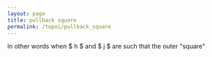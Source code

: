 ```yaml
---
layout: page
title: pullback square
permalink: /topoi/pullback_square
---
```

In other words when $ h $ and $ j $ are such that the outer "square"
